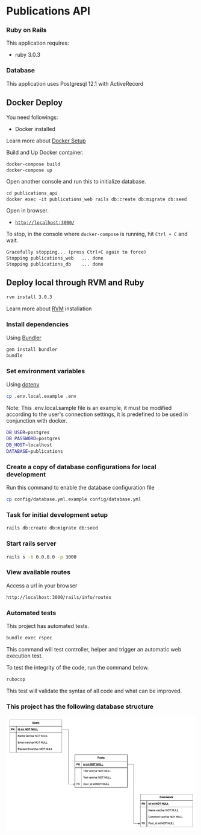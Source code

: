 # Publications API

### Ruby on Rails

This application requires:

- ruby 3.0.3

### Database

This application uses Postgresql 12.1 with ActiveRecord

## Docker Deploy

You need followings:

- Docker installed

Learn more about [Docker Setup](https://docs.docker.com/desktop/)

Build and Up Docker container.

```console
docker-compose build
docker-compose up
```

Open another console and run this to initialize database.

```console
cd publications_api
docker exec -it publications_web rails db:create db:migrate db:seed
```

Open in browser.

- [`http://localhost:3000/`](http://localhost:3000/)

To stop, in the console where `docker-compose` is running, hit `Ctrl + C` and wait.

```console
Gracefully stopping... (press Ctrl+C again to force)
Stopping publications_web   ... done
Stopping publications_db    ... done
```

## Deploy local through RVM and Ruby

```bash
rvm install 3.0.3
```

Learn more about [RVM](https://rvm.io/rvm/install) installation

### Install dependencies

Using [Bundler](https://github.com/bundler/bundler)

```bash
gem install bundler
bundle
```

### Set environment variables

Using [dotenv](https://github.com/bkeepers/dotenv)

```bash
cp .env.local.example .env
```

Note: This .env.local.sample file is an example, it must be modified according to the user's connection settings, it is predefined to be used in conjunction with docker.

```bash
DB_USER=postgres
DB_PASSWORD=postgres
DB_HOST=localhost
DATABASE=publications
```

### Create a copy of database configurations for local development

Run this command to enable the database configuration file

```bash
cp config/database.yml.example config/database.yml
```

### Task for initial development setup

```bash
rails db:create db:migrate db:seed
```

### Start rails server

```bash
rails s -b 0.0.0.0 -p 3000
```

### View available routes

Access a url in your browser

```bash
http://localhost:3000/rails/info/routes
```

### Automated tests

This project has automated tests.

```bash
bundle exec rspec
```

This command will test controller, helper and trigger an automatic web execution test.

To test the integrity of the code, run the command below.

```bash
rubocop
```

This test will validate the syntax of all code and what can be improved.

### This project has the following database structure

![alt text](vendor/assets/images/Publications_ER.png)
